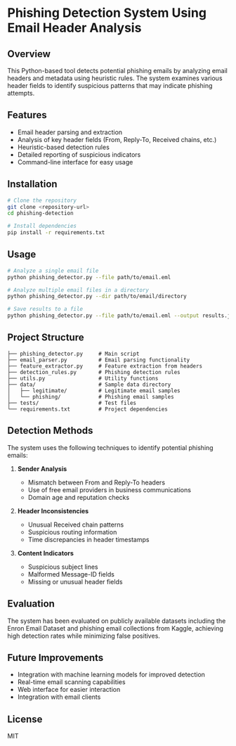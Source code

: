 # Phishing Detection System Using Email Header Analysis

## Overview
This Python-based tool detects potential phishing emails by analyzing email headers and metadata using heuristic rules. The system examines various header fields to identify suspicious patterns that may indicate phishing attempts.

## Features
- Email header parsing and extraction
- Analysis of key header fields (From, Reply-To, Received chains, etc.)
- Heuristic-based detection rules
- Detailed reporting of suspicious indicators
- Command-line interface for easy usage

## Installation

```bash
# Clone the repository
git clone <repository-url>
cd phishing-detection

# Install dependencies
pip install -r requirements.txt
```

## Usage

```bash
# Analyze a single email file
python phishing_detector.py --file path/to/email.eml

# Analyze multiple email files in a directory
python phishing_detector.py --dir path/to/email/directory

# Save results to a file
python phishing_detector.py --file path/to/email.eml --output results.json
```

## Project Structure
```
├── phishing_detector.py     # Main script
├── email_parser.py          # Email parsing functionality
├── feature_extractor.py     # Feature extraction from headers
├── detection_rules.py       # Phishing detection rules
├── utils.py                 # Utility functions
├── data/                    # Sample data directory
│   ├── legitimate/          # Legitimate email samples
│   └── phishing/            # Phishing email samples
├── tests/                   # Test files
└── requirements.txt         # Project dependencies
```

## Detection Methods
The system uses the following techniques to identify potential phishing emails:

1. **Sender Analysis**
   - Mismatch between From and Reply-To headers
   - Use of free email providers in business communications
   - Domain age and reputation checks

2. **Header Inconsistencies**
   - Unusual Received chain patterns
   - Suspicious routing information
   - Time discrepancies in header timestamps

3. **Content Indicators**
   - Suspicious subject lines
   - Malformed Message-ID fields
   - Missing or unusual header fields

## Evaluation
The system has been evaluated on publicly available datasets including the Enron Email Dataset and phishing email collections from Kaggle, achieving high detection rates while minimizing false positives.

## Future Improvements
- Integration with machine learning models for improved detection
- Real-time email scanning capabilities
- Web interface for easier interaction
- Integration with email clients

## License
MIT